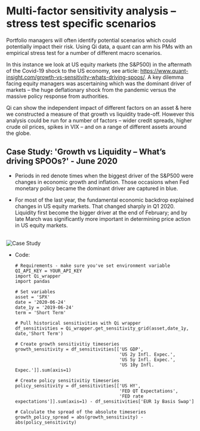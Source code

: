 # Multi-factor sensitivity analysis – stress test specific scenarios

Portfolio managers will often identify potential scenarios which could potentially impact their risk. Using Qi data, a quant can arm his PMs with an empirical stress test for a number of different macro scenarios.

In this instance we look at US equity markets (the S&P500) in the aftermath of the Covid-19 shock to the US economy, see article: https://www.quant-insight.com/growth-vs-sensitivity-whats-driving-spoos/. A key dilemma facing equity managers was ascertaining which was the dominant driver of markets – the huge deflationary shock from the pandemic versus the massive policy response from authorities.

Qi can show the independent impact of different factors on an asset & here we constructed a measure of that growth vs liquidity trade-off. However this analysis could be run for a number of factors – wider credit spreads, higher crude oil prices, spikes in VIX – and on a range of different assets around the globe.

## Case Study: 'Growth vs Liquidity – What’s driving SPOOs?' - June 2020

* Periods in red denote times when the biggest driver of the S&P500 were changes in economic growth and inflation. Those occasions when Fed monetary policy became the dominant driver are captured in blue. 

* For most of the last year, the fundamental economic backdrop explained changes in US equity markets. That changed sharply in Q1 2020. Liquidity first become the bigger driver at the end of February; and by late March was significantly more important in determining price action in US equity markets.


<br>
<img src="https://github.com/Quant-Insight/API_Starter_Kit/blob/master/img/growth_vs_policy.PNG" alt="Case Study"/>
</br>

* Code:

      # Requirements - make sure you've set environment variable QI_API_KEY = YOUR_API_KEY
      import Qi_wrapper
      import pandas
      
      # Set variables
      asset = 'SPX'
      date = '2020-06-24'
      date_1y = '2019-06-24'
      term = 'Short Term'

      # Pull historical sensitivities with Qi wrapper
      df_sensitivities = Qi_wrapper.get_sensitivity_grid(asset,date_1y, date,'Short Term')

      # Create growth sensitivitiy timeseries
      growth_sensitivity = df_sensitivities[['US GDP', 
                                             'US 2y Infl. Expec.', 
                                             'US 5y Infl. Expec.', 
                                             'US 10y Infl. Expec.']].sum(axis=1)

      # Create policy sensitivitiy timeseries
      policy_sensitivity = df_sensitivities[['US HY', 
                                             'FED QT Expectations', 
                                             'FED rate expectations']].sum(axis=1) - df_sensitivities['EUR 1y Basis Swap']

      # Calculate the spread of the absolute timeseries
      growth_policy_spread = abs(growth_sensitivity) - abs(policy_sensitivity)
